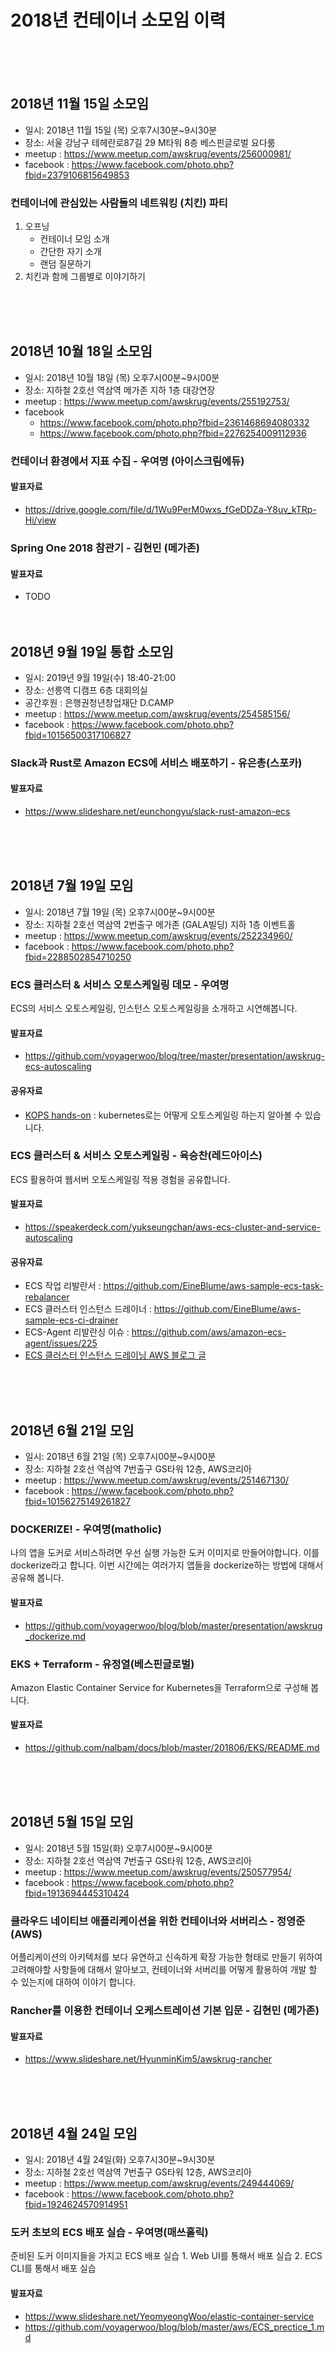 # 2018년 컨테이너 소모임 이력

<br><br><br>
## 2018년 11월 15일 소모임
- 일시: 2018년 11월 15일 (목) 오후7시30분~9시30분
- 장소: 서울 강남구 테헤란로87길 29 M타워 8층 베스핀글로벌 요다룸
- meetup : https://www.meetup.com/awskrug/events/256000981/
- facebook : https://www.facebook.com/photo.php?fbid=2379106815649853

### 컨테이너에 관심있는 사람들의 네트워킹 (치킨) 파티
1. 오프닝
    - 컨테이너 모임 소개
    - 간단한 자기 소개
    - 랜덤 질문하기
2. 치킨과 함께 그룹별로 이야기하기



<br><br><br>
## 2018년 10월 18일 소모임
- 일시: 2018년 10월 18일 (목) 오후7시00분~9시00분
- 장소: 지하철 2호선 역삼역 메가존 지하 1층 대강연장
- meetup : https://www.meetup.com/awskrug/events/255192753/
- facebook
    - https://www.facebook.com/photo.php?fbid=2361468694080332
    - https://www.facebook.com/photo.php?fbid=2276254009112936

### 컨테이너 환경에서 지표 수집 - 우여명 (아이스크림에듀)
#### 발표자료
- https://drive.google.com/file/d/1Wu9PerM0wxs_fGeDDZa-Y8uv_kTRp-Hi/view
### Spring One 2018 참관기 - 김현민 (메가존)
#### 발표자료
- TODO
<br><br><br>
## 2018년 9월 19일 통합 소모임
- 일시: 2019년 9월 19일(수) 18:40-21:00
- 장소: 선릉역 디캠프 6층 대회의실
- 공간후원 : 은행권청년창업재단 D.CAMP
- meetup : https://www.meetup.com/awskrug/events/254585156/
- facebook : https://www.facebook.com/photo.php?fbid=10156500317106827

### Slack과 Rust로 Amazon ECS에 서비스 배포하기 - 유은총(스포카)

#### 발표자료
- https://www.slideshare.net/eunchongyu/slack-rust-amazon-ecs

<br><br><br>
## 2018년 7월 19일 모임
- 일시: 2018년 7월 19일 (목) 오후7시00분~9시00분
- 장소: 지하철 2호선 역삼역 2번출구 메가존 (GALA빌딩) 지하 1층 이벤트홀
- meetup : https://www.meetup.com/awskrug/events/252234960/
- facebook : https://www.facebook.com/photo.php?fbid=2288502854710250

### ECS 클러스터 & 서비스 오토스케일링 데모 - 우여명
ECS의 서비스 오토스케일링, 인스턴스 오토스케일링을 소개하고 시연해봅니다.

#### 발표자료
- https://github.com/voyagerwoo/blog/tree/master/presentation/awskrug-ecs-autoscaling

#### 공유자료
- [KOPS hands-on](https://github.com/awskrug/handson-labs-2018/tree/master/Container/3_Kubernetes#pod-autoscaler) : kubernetes로는 어떻게 오토스케일링 하는지 알아볼 수 있습니다.

### ECS 클러스터 & 서비스 오토스케일링 - 육승찬(레드아이스)
ECS 활용하여 웹서버 오토스케일링 적용 경험을 공유합니다.

#### 발표자료
- https://speakerdeck.com/yukseungchan/aws-ecs-cluster-and-service-autoscaling

#### 공유자료
- ECS 작업 리발란서 : https://github.com/EineBlume/aws-sample-ecs-task-rebalancer
- ECS 클러스터 인스턴스 드레이너 : https://github.com/EineBlume/aws-sample-ecs-ci-drainer
- ECS-Agent 리발란싱 이슈 : https://github.com/aws/amazon-ecs-agent/issues/225
- [ECS 클러스터 인스턴스 드레이닝 AWS 블로그 글](https://aws.amazon.com/ko/blogs/compute/how-to-automate-container-instance-draining-in-amazon-ecs/)

<br><br><br>
## 2018년 6월 21일 모임
- 일시: 2018년 6월 21일 (목) 오후7시00분~9시00분
- 장소: 지하철 2호선 역삼역 7번출구 GS타워 12층, AWS코리아
- meetup : https://www.meetup.com/awskrug/events/251467130/
- facebook : https://www.facebook.com/photo.php?fbid=10156275149261827

### DOCKERIZE! - 우여명(matholic)

나의 앱을 도커로 서비스하려면 우선 실행 가능한 도커 이미지로 만들어야합니다. 이를 dockerize라고 합니다. 이번 시간에는 여러가지 앱들을 dockerize하는 방법에 대해서 공유해 봅니다.

#### 발표자료
- https://github.com/voyagerwoo/blog/blob/master/presentation/awskrug_dockerize.md

### EKS + Terraform - 유정열(베스핀글로벌)
Amazon Elastic Container Service for Kubernetes을 Terraform으로 구성해 봅니다.

#### 발표자료
- https://github.com/nalbam/docs/blob/master/201806/EKS/README.md


<br><br><br>
## 2018년 5월 15일 모임
- 일시: 2018년 5월 15일(화) 오후7시00분~9시00분
- 장소: 지하철 2호선 역삼역 7번출구 GS타워 12층, AWS코리아
- meetup : https://www.meetup.com/awskrug/events/250577954/
- facebook : https://www.facebook.com/photo.php?fbid=1913694445310424

### 클라우드 네이티브 애플리케이션을 위한 컨테이너와 서버리스 - 정영준 (AWS)
어플리케이션의 아키텍처를 보다 유연하고 신속하게 확장 가능한 형태로 만들기 위하여 고려해야할 사항들에 대해서 알아보고, 컨테이너와 서버리를 어떻게 활용하여 개발 할 수 있는지에 대하여 이야기 합니다.

### Rancher를 이용한 컨테이너 오케스트레이션 기본 입문 - 김현민 (메가존)
#### 발표자료
- https://www.slideshare.net/HyunminKim5/awskrug-rancher

<br><br><br>
## 2018년 4월 24일 모임
- 일시: 2018년 4월 24일(화) 오후7시30분~9시30분
- 장소: 지하철 2호선 역삼역 7번출구 GS타워 12층, AWS코리아
- meetup : https://www.meetup.com/awskrug/events/249444069/
- facebook : https://www.facebook.com/photo.php?fbid=1924624570914951

### 도커 초보의 ECS 배포 실습  - 우여명(매쓰홀릭)
준비된 도커 이미지들을 가지고 ECS 배포 실습
    1. Web UI를 통해서 배포 실습
    2. ECS CLI를 통해서 배포 실습

#### 발표자료
- https://www.slideshare.net/YeomyeongWoo/elastic-container-service
- https://github.com/voyagerwoo/blog/blob/master/aws/ECS_prectice_1.md



